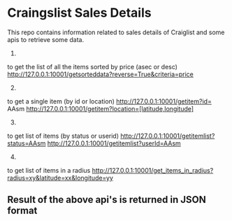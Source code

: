 # Craingslist Sales Details

This repo contains information related to sales details of Craiglist and some apis
to retrieve some data.

1.
 to get the list of all the items sorted by price (asec or desc)
 http://127.0.0.1:10001/getsorteddata?reverse=True&criteria=price
 
2.
 to get a single item (by id or location)
 http://127.0.0.1:10001/getitem?id= AAsm
 http://127.0.0.1:10001/getitem?location=[latitude,longitude]

3.
 to get list of items (by status or userid) 
 http://127.0.0.1:10001/getitemlist?status=AAsm
 http://127.0.0.1:10001/getitemlist?userId=AAsm

4.
 to get list of items in a radius 
 http://127.0.0.1:10001/get_items_in_radius?radius=xy&latitude=xx&longitude=yy


## Result of the above api's is returned in JSON format

